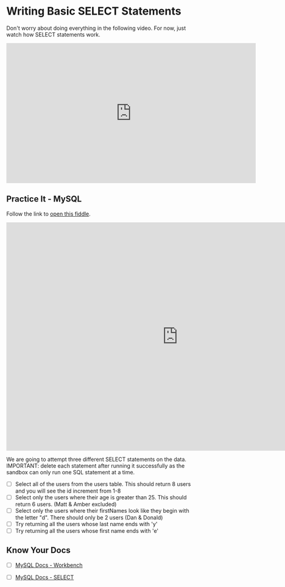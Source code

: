# Writing Basic SELECT Statements

Don't worry about doing everything in the following video. For now, just watch how SELECT statements work.

<!-- ! Video Contents: YT, ericM100 - MySQL Query Data - Lesson 1, part 1 SELECT -->
<iframe width="655" height="368" src="https://www.youtube.com/embed/Y0Yc6HHhajo" title="YouTube video player" frameborder="0" allow="accelerometer; autoplay; clipboard-write; encrypted-media; gyroscope; picture-in-picture" allowfullscreen></iframe>

## Practice It - MySQL

Follow the link to [open this fiddle](https://www.db-fiddle.com/f/YNwuafzTKCqhFoa6BrFK2/5).

<iframe width="900" height="600" src="https://www.db-fiddle.com/f/YNwuafzTKCqhFoa6BrFK2/5" scrolling="no" frameborder="no" allowtransparency="true" allowfullscreen="true" sandbox="allow-forms allow-pointer-lock allow-popups allow-same-origin allow-scripts allow-modals"></iframe></p>
<div id="i4c-dialogs-container"></div>
<div id="i4c-dialogs-container"></div>


We are going to attempt three different SELECT statements on the data. IMPORTANT: delete each statement after running it successfully as the sandbox can only run one SQL statement at a time.

- [ ] Select all of the users from the users table. This should return 8 users and you will see the id increment from 1-8
- [ ] Select only the users where their age is greater than 25. This should return 6 users. (Matt & Amber excluded)
- [ ] Select only the users where their firstNames look like they begin with the letter "d". There should only be 2 users (Dan & Donald)
- [ ] Try returning all the users whose last name ends with 'y'
- [ ] Try returning all the users whose first name ends with 'e'

## Know Your Docs

- [ ] [MySQL Docs - Workbench](https://dev.mysql.com/doc/workbench/en/)
- [ ] [MySQL Docs - SELECT](https://dev.mysql.com/doc/refman/5.6/en/select.html)


<!-- ! END OF VIDEO 101.1.3.1 - TITLE-->
<!-- ? Video Numbering and Title system: CourseNumber.ModuleNumber.LessonNumber.VideoNumber -->
<!-- * (VIDEO 101.2.4.3 - "CSS Selectors") === 101 Course, Module 2, Lesson 4, Video 3 - "CSS Selectors" -->

<!-- 

cp workspace/resources/templateFile.md docs/module- 

```javascript

```

| Method      | Description                          |
| ----------- | ------------------------------------ |
| `GET`       | Fetch resource                       |
| `PUT`       | Update resource |
| `DELETE`    | Delete resource |


    `line numbers`
:do you like 'em?


++slash++
https://facelessuser.github.io/pymdown-extensions/extensions/keys/

=== "Javascript"

    ```javascript
    ```

=== "Python"

  ```python
  ```

=== "Example"
    ```console
      .
    ```

=== "Instructions"
    ```markdown
      .
    ```

=== "Result"
    ![PIC](./../images/pic.png)
-->